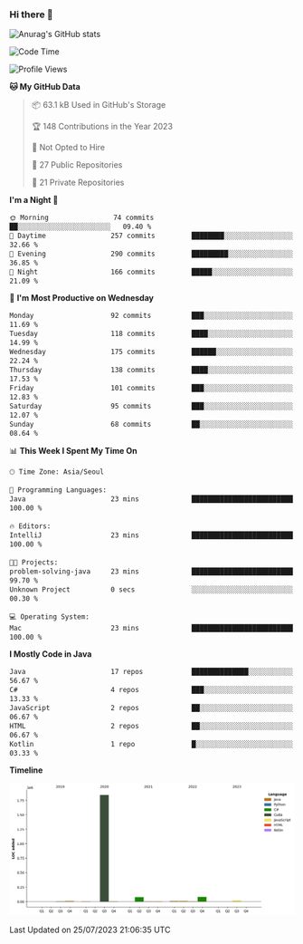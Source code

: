 ### Hi there 👋

![Anurag's GitHub stats](https://github-readme-stats.vercel.app/api?username=pllap&show_icons=true&theme=github_dark)

<!--START_SECTION:waka-->
![Code Time](http://img.shields.io/badge/Code%20Time-112%20hrs%2046%20mins-blue)

![Profile Views](http://img.shields.io/badge/Profile%20Views-0-blue)

**🐱 My GitHub Data** 

> 📦 63.1 kB Used in GitHub's Storage 
 > 
> 🏆 148 Contributions in the Year 2023
 > 
> 🚫 Not Opted to Hire
 > 
> 📜 27 Public Repositories 
 > 
> 🔑 21 Private Repositories 
 > 
**I'm a Night 🦉** 

```text
🌞 Morning                74 commits          ██░░░░░░░░░░░░░░░░░░░░░░░   09.40 % 
🌆 Daytime                257 commits         ████████░░░░░░░░░░░░░░░░░   32.66 % 
🌃 Evening                290 commits         █████████░░░░░░░░░░░░░░░░   36.85 % 
🌙 Night                  166 commits         █████░░░░░░░░░░░░░░░░░░░░   21.09 % 
```
📅 **I'm Most Productive on Wednesday** 

```text
Monday                   92 commits          ███░░░░░░░░░░░░░░░░░░░░░░   11.69 % 
Tuesday                  118 commits         ████░░░░░░░░░░░░░░░░░░░░░   14.99 % 
Wednesday                175 commits         ██████░░░░░░░░░░░░░░░░░░░   22.24 % 
Thursday                 138 commits         ████░░░░░░░░░░░░░░░░░░░░░   17.53 % 
Friday                   101 commits         ███░░░░░░░░░░░░░░░░░░░░░░   12.83 % 
Saturday                 95 commits          ███░░░░░░░░░░░░░░░░░░░░░░   12.07 % 
Sunday                   68 commits          ██░░░░░░░░░░░░░░░░░░░░░░░   08.64 % 
```


📊 **This Week I Spent My Time On** 

```text
🕑︎ Time Zone: Asia/Seoul

💬 Programming Languages: 
Java                     23 mins             █████████████████████████   100.00 % 

🔥 Editors: 
IntelliJ                 23 mins             █████████████████████████   100.00 % 

🐱‍💻 Projects: 
problem-solving-java     23 mins             █████████████████████████   99.70 % 
Unknown Project          0 secs              ░░░░░░░░░░░░░░░░░░░░░░░░░   00.30 % 

💻 Operating System: 
Mac                      23 mins             █████████████████████████   100.00 % 
```

**I Mostly Code in Java** 

```text
Java                     17 repos            ██████████████░░░░░░░░░░░   56.67 % 
C#                       4 repos             ███░░░░░░░░░░░░░░░░░░░░░░   13.33 % 
JavaScript               2 repos             ██░░░░░░░░░░░░░░░░░░░░░░░   06.67 % 
HTML                     2 repos             ██░░░░░░░░░░░░░░░░░░░░░░░   06.67 % 
Kotlin                   1 repo              █░░░░░░░░░░░░░░░░░░░░░░░░   03.33 % 
```



**Timeline**

![Lines of Code chart](https://raw.githubusercontent.com/pllap/pllap/main/assets/bar_graph.png)


 Last Updated on 25/07/2023 21:06:35 UTC
<!--END_SECTION:waka-->


<!--
**pllap/pllap** is a ✨ _special_ ✨ repository because its `README.md` (this file) appears on your GitHub profile.

Here are some ideas to get you started:

- 🔭 I’m currently working on ...
- 🌱 I’m currently learning ...
- 👯 I’m looking to collaborate on ...
- 🤔 I’m looking for help with ...
- 💬 Ask me about ...
- 📫 How to reach me: ...
- 😄 Pronouns: ...
- ⚡ Fun fact: ...
-->
